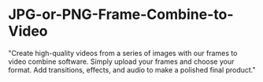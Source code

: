 # JPG-or-PNG-Frame-Combine-to-Video
"Create high-quality videos from a series of images with our frames to video combine software. Simply upload your frames and choose your format. Add transitions, effects, and audio to make a polished final product."
